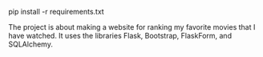 pip install -r requirements.txt

The project is about making a website for ranking my favorite movies that I have watched. It uses the libraries Flask, Bootstrap, FlaskForm, and SQLAlchemy.
